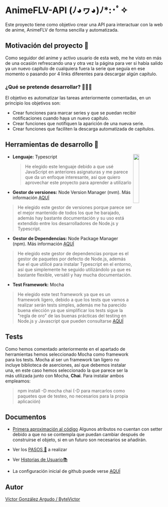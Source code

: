 # AnimeFLV-API              	(ﾉ◕ヮ◕)ﾉ*:･ﾟ✧

Este proyecto tiene como objetivo crear una API para interactuar con la web de anime, AnimeFLV de forma sencilla y automatizada.

## Motivación del proyecto 🦾

Como seguidor del anime y activo usuario de esta web, me he visto en más de una ocasión refrescando una y otra vez la página para ver si había salido ya un nuevo capítulo de cualquiera fuera la serie que seguía en ese momento o pasando por 4 links diferentes para descargar algún capítulo.
### ¿Qué se pretende desarrollar? 👨🏻‍💻
El objetivo es automatizar las tareas anteriormente comentadas, en un principio los objetivos son:

 - Crear funciones para marcar series y que se puedan recibir notificaciones cuando haya un nuevo capítulo.
 - Crear funciones que notifiquen la aparición de una nueva serie.
 - Crear funciones que faciliten la descarga automatizada de capítulos.

## Herramientas de desarrollo  🧰

-  **Lenguaje:** Typescript <img align="right" src="https://miro.medium.com/max/1004/1*ZfCTE6kZArxc0Nr_MybXPQ.png" width=20%></img>
    > He elegido este lenguaje debido a que usé JavaScript en anteriores asignaturas y me parece que da un enfoque interesante, así que quiero aprovechar este proyecto para aprender a utilizarlo
-  **Gestor de versiones:** Node Version Manager (nvm). Más información [AQUÍ](https://github.com/nvm-sh/nvm/blob/master/README.md)
> He elegido este gestor de versiones porque parece ser el mejor mantenido de todos los que he barajado, además hay bastante documentación y su uso está extendido entre los desarrolladores de Node.js y Typescript.
- **Gestor de Dependencias:** Node Package Manager (npm). Más información [AQUÍ](https://www.npmjs.com/package/npm)
> He elegido este gestor de dependencias porque es el gestor de paquetes por defecto de Node.js, además fue el que utilicé para instalar Typescript en el entorno, así que simplemente he seguido utilizándolo ya que es bastante flexible, versátil y hay mucha documentación.
- **Test Framework:** Mocha
> He elegido este test framework ya que es un framework ligero, debido a que los tests que vamos a realizar serán tests simples, además me ha parecido buena elección ya que simplificar los tests sigue la "regla de oro" de las buenas prácticas del testing en Node.js y Javascript que pueden consultarse [AQUÍ](https://github.com/goldbergyoni/javascript-testing-best-practices/) 

## Tests
Como hemos comentado anteriormente en el apartado de herramientas hemos seleccionado Mocha como framework para los tests.
Mocha al ser un framework tan ligero no incluye biblioteca de aserciones, así que debemos instalar una, en este caso hemos seleccionado la que parece ser la más utilizada junto con Mocha, **Chai**.
Para instalar ambos empleamos:
>npm install -D mocha chai
 (-D para marcarlos como paquetes que de testeo, no necesarios para la propia aplicación)

## Documentos
- [Primera aproximación al código](https://github.com/ByteVictor/AnimeFLV-API/blob/master/src/serie.ts)
Algunos atributos no cuentan con setter debido a que no se contempla que puedan cambiar después de construirse el objeto, si en un futuro son necesarios se añadirán.

- Ver los [PASOS 🦶](https://github.com/ByteVictor/AnimeFLV-API/blob/master/docs/pasos/pasos.md) a realizar 

- Ver [Historias de Usuario📚](https://github.com/ByteVictor/AnimeFLV-API/blob/master/docs/historias_usuario/historiasdeusuario.md )

- La configuración inicial de github puede verse [AQUÍ](https://github.com/ByteVictor/AnimeFLV-API/blob/master/docs/configuracion_inicial/configuracion_inicial.md)

## Autor
[Víctor González Argudo / ByteVictor](https://github.com/ByteVictor)